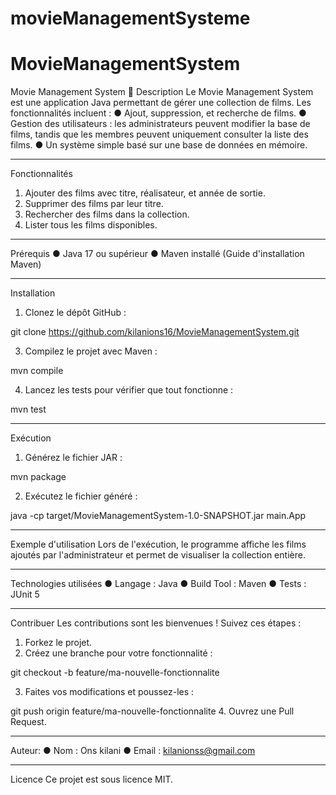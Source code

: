 # movieManagementSysteme
# MovieManagementSystem
Movie Management System 🎥
Description
Le Movie Management System est une application Java permettant de gérer une collection de films. Les fonctionnalités incluent :
●	Ajout, suppression, et recherche de films.
●	Gestion des utilisateurs : les administrateurs peuvent modifier la base de films, tandis que les membres peuvent uniquement consulter la liste des films.
●	Un système simple basé sur une base de données en mémoire.
________________________________________
Fonctionnalités
1.	Ajouter des films avec titre, réalisateur, et année de sortie.
2.	Supprimer des films par leur titre.
3.	Rechercher des films dans la collection.
4.	Lister tous les films disponibles.
________________________________________
Prérequis
●	Java 17 ou supérieur
●	Maven installé (Guide d'installation Maven)
________________________________________
Installation
1. Clonez le dépôt GitHub :

git clone https://github.com/kilanions16/MovieManagementSystem.git    


3. Compilez le projet avec Maven :

mvn compile

4. Lancez les tests pour vérifier que tout fonctionne :

mvn test

________________________________________
Exécution
1. Générez le fichier JAR :

mvn package

2.	Exécutez le fichier généré :

java -cp target/MovieManagementSystem-1.0-SNAPSHOT.jar main.App
	
________________________________________
Exemple d'utilisation
Lors de l'exécution, le programme affiche les films ajoutés par l'administrateur et permet de visualiser la collection entière.
________________________________________
Technologies utilisées
●	Langage : Java
●	Build Tool : Maven
●	Tests : JUnit 5
________________________________________
Contribuer
Les contributions sont les bienvenues ! Suivez ces étapes :
1.	Forkez le projet.
2.	Créez une branche pour votre fonctionnalité :

git checkout -b feature/ma-nouvelle-fonctionnalite

3. Faites vos modifications et poussez-les :

git push origin feature/ma-nouvelle-fonctionnalite
4.	Ouvrez une Pull Request.
________________________________________
Auteur:
●	Nom : Ons kilani
●	Email : kilanionss@gmail.com
________________________________________
Licence
Ce projet est sous licence MIT.

